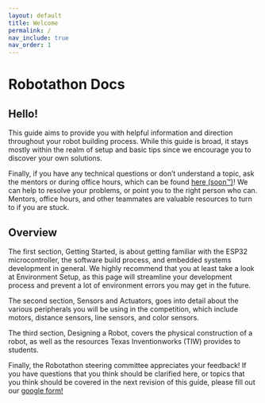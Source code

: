 ```yaml
---
layout: default
title: Welcome
permalink: /
nav_include: true
nav_order: 1
---
```


# Robotathon Docs

## Hello!

This guide aims to provide you with helpful information and direction throughout your robot building process. While this guide is broad, it stays mostly within the realm of setup and basic tips since we encourage you to discover your own solutions.

Finally, if you have any technical questions or don’t understand a topic, ask the mentors or during office hours, which can be found [here (soon™️)](link)! We can help to resolve your problems, or point you to the right person who can. Mentors, office hours, and other teammates are valuable resources to turn to if you are stuck.

## Overview

The first section, Getting Started, is about getting familiar with the ESP32 microcontroller, the software build process, and embedded systems development in general. We highly recommend that you at least take a look at Environment Setup, as this page will streamline your development process and prevent a lot of environment errors you may get in the future.

The second section, Sensors and Actuators, goes into detail about the various peripherals you will be using in the competition, which include motors, distance sensors, line sensors, and color sensors.

The third section, Designing a Robot, covers the physical construction of a robot, as well as the resources Texas Inventionworks (TIW) provides to students.

Finally, the Robotathon steering committee appreciates your feedback! If you have questions that you think should be clarified here, or topics that you think should be covered in the next revision of this guide, please fill out our [google form!](https://forms.gle/6UpwaETAtQpkvoMa8)